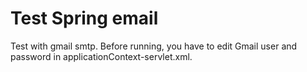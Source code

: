 # Test Spring email
Test with gmail smtp. 
Before running, you have to edit Gmail user and password in applicationContext-servlet.xml. 


